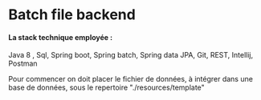# Batch file backend

#### La stack technique employée :
 Java 8 , Sql, Spring boot, Spring batch, Spring data JPA, Git,  REST, Intellij, Postman

Pour commencer on doit placer le fichier de données, à intégrer dans une base de données, sous le repertoire "./resources/template"
